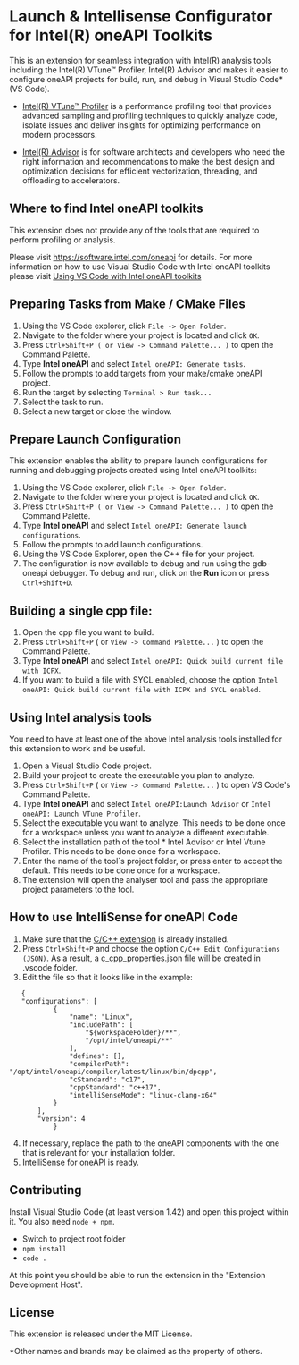 # Launch & Intellisense Configurator for Intel(R) oneAPI Toolkits

This is an extension for seamless integration with Intel(R) analysis tools including the Intel(R) VTune™ Profiler, Intel(R) Advisor and makes it easier to configure oneAPI projects for build, run, and debug in Visual Studio Code* (VS Code).


- [Intel(R) VTune™ Profiler](https://software.intel.com/oneapi/vtune-profiler) is a performance profiling tool that provides advanced
    sampling and profiling techniques to quickly analyze code, isolate issues and deliver insights for optimizing performance on modern
    processors.


- [Intel(R) Advisor](https://software.intel.com/oneapi/advisor) is for software architects and developers who need the right
    information and recommendations to make the best design and optimization decisions for efficient vectorization, threading, and
    offloading to accelerators.

## Where to find Intel oneAPI toolkits

This extension does not provide any of the tools that are required to perform profiling or analysis.

Please visit https://software.intel.com/oneapi for details. For more information on how to use Visual Studio Code with Intel oneAPI toolkits please visit [Using VS Code with Intel oneAPI toolkits](https://software.intel.com/content/www/us/en/develop/documentation/using-vs-code-with-intel-oneapi/top.html)



## Preparing Tasks from Make / CMake Files
1.	Using the VS Code explorer, click `File -> Open Folder`.
2.	Navigate to the folder where your project is located and click `OK`.
3.	Press `Ctrl+Shift+P ( or View -> Command Palette... )` to open the Command Palette.
4.	Type **Intel oneAPI** and select `Intel oneAPI: Generate tasks`.
5.	Follow the prompts to add targets from your make/cmake oneAPI project.
6.	Run the target by selecting `Terminal > Run task...`
7.	Select the task to run.
8.	Select a new target or close the window.



## Prepare Launch Configuration
This extension enables the ability to prepare launch configurations for running and debugging projects created using Intel oneAPI toolkits:
1. Using the VS Code explorer, click `File -> Open Folder`.
2. Navigate to the folder where your project is located and click `OK`.
3. Press `Ctrl+Shift+P ( or View -> Command Palette... )` to open the Command Palette.
4. Type **Intel oneAPI** and select `Intel oneAPI: Generate launch configurations`.
5. Follow the prompts to add launch configurations.
6. Using the VS Code Explorer, open the C++ file for your project.
7. The configuration is now available to debug and run using the gdb-oneapi debugger. To debug and run, click on the **Run** icon or press `Ctrl+Shift+D`.

## Building a single cpp file:
1. Open the cpp file you want to build.
2. Press `Ctrl+Shift+P` ( or `View -> Command Palette...` ) to open the Command Palette.
3. Type **Intel oneAPI** and select `Intel oneAPI: Quick build current file with ICPX`.
4. If you want to build a file with SYCL enabled, choose the option `Intel oneAPI: Quick build current file with ICPX and SYCL enabled`.


## Using Intel analysis tools
You need to have at least one of the above Intel analysis tools installed for this extension to work and be useful.
1. Open a Visual Studio Code project.
2. Build your project to create the executable you plan to analyze.
3. Press `Ctrl+Shift+P` ( or `View -> Command Palette...` ) to open VS Code's Command Palette.
4. Type **Intel oneAPI** and select `Intel oneAPI:Launch Advisor` or `Intel oneAPI: Launch VTune Profiler`.
5. Select the executable you want to analyze. This needs to be done once for a workspace unless you want to analyze a different executable.
6. Select the installation path of the tool * Intel Advisor or Intel Vtune Profiler. This needs to be done once for a workspace.
7. Enter the name of the tool`s project folder, or press enter to accept the default. This needs to be done once for a workspace.
8. The extension will open the analyser tool and pass the appropriate project parameters to the tool.

## How to use IntelliSense for oneAPI Code
 1. Make sure that the [C/C++ extension](https://marketplace.visualstudio.com/items?itemName=ms-vscode.cpptools) is already installed.
 2. Press `Ctrl+Shift+P` and choose the option `C/C++ Edit Configurations (JSON)`. As a result, a c_cpp_properties.json file will be created in .vscode folder.
 3. Edit the file so that it looks like in the example:
 ```
    {
    "configurations": [
            {
                "name": "Linux",
                "includePath": [
                    "${workspaceFolder}/**",
                    "/opt/intel/oneapi/**"
                ],
                "defines": [],
                "compilerPath": "/opt/intel/oneapi/compiler/latest/linux/bin/dpcpp",
                "cStandard": "c17",
                "cppStandard": "c++17",
                "intelliSenseMode": "linux-clang-x64"
            }
        ],
        "version": 4
            }
```
4. If necessary, replace the path to the oneAPI components with the one that is relevant for your installation folder.
5. IntelliSense for oneAPI is ready.

## Contributing
Install Visual Studio Code (at least version 1.42) and open this project within it. You also need `node + npm`.
- Switch to project root folder
- `npm install`
- `code .`

At this point you should be able to run the extension in the "Extension Development Host".

## License
This extension is released under the MIT License.

*Other names and brands may be claimed as the property of others.

